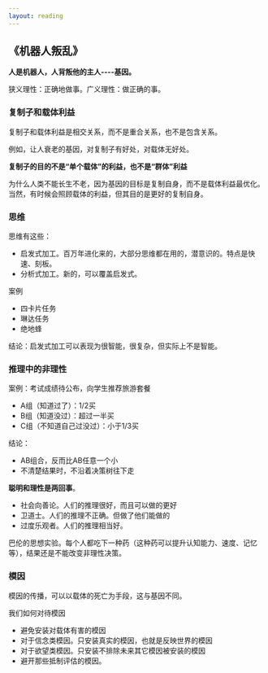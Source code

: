 ```yaml
---
layout: reading
---
```



## 《机器人叛乱》

**人是机器人，人背叛他的主人----基因。**

狭义理性：正确地做事。广义理性：做正确的事。  


### 复制子和载体利益

复制子和载体利益是相交关系，而不是重合关系，也不是包含关系。

例如，让人衰老的基因，对复制子有好处，对载体无好处。

**复制子的目的不是“单个载体”的利益，也不是“群体”利益**

为什么人类不能长生不老，因为基因的目标是复制自身，而不是载体利益最优化。当然，有时候会照顾载体的利益，但其目的是更好的复制自身。

### 思维
思维有这些：
- 启发式加工。百万年进化来的，大部分思维都在用的，潜意识的。特点是快速、刻板。
- 分析式加工。新的，可以覆盖启发式。

案例
- 四卡片任务
- 琳达任务
- 绝地蜂

结论：启发式加工可以表现为很智能，很复杂，但实际上不是智能。

### 推理中的非理性
案例：考试成绩待公布，向学生推荐旅游套餐
- A组（知道过了）：1/2买
- B组（知道没过）：超过一半买
- C组（不知道自己过没过）：小于1/3买

结论：
- AB组合，反而比AB任意一个小
- 不清楚结果时，不沿着决策树往下走

**聪明和理性是两回事**。
- 社会向善论。人们的推理很好，而且可以做的更好
- 卫道士。人们的推理不正确。但做了他们能做的
- 过度乐观者。人们的推理相当好。

巴伦的思想实验。每个人都吃下一种药（这种药可以提升认知能力、速度、记忆等），结果还是不能改变非理性决策。

### 模因

模因的传播，可以以载体的死亡为手段，这与基因不同。

我们如何对待模因
- 避免安装对载体有害的模因
- 对于信念类模因。只安装真实的模因，也就是反映世界的模因
- 对于欲望类模因。只安装不排除未来其它模因被安装的模因
- 避开那些抵制评估的模因。
